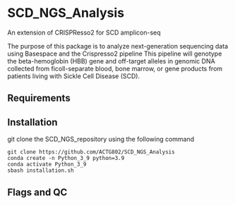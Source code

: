 # SCD_NGS_Analysis
 An extension of CRISPResso2 for SCD amplicon-seq
 
 The purpose of this package is to analyze next-generation sequencing data using Basespace and the Crispresso2 pipeline
 This pipeline will  genotype the beta-hemoglobin (HBB) gene and off-target alleles in genomic DNA collected from ficoll-separate blood, 
 bone marrow, or gene products from patients living with Sickle Cell Disease (SCD). 
 
 
 ## Requirements

 
 
 
 ## Installation
 git clone the SCD_NGS_repository using the following command
 
 ```
 git clone https://github.com/ACTG802/SCD_NGS_Analysis
 conda create -n Python_3_9 python=3.9
 conda activate Python_3_9
 sbash installation.sh
 ```
 
 ## Flags and QC
 
 
 
 
 
